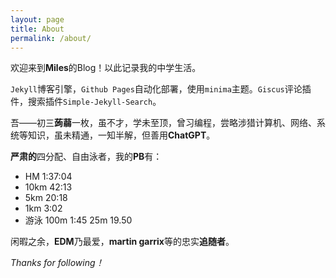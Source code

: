 ```yaml
---
layout: page
title: About
permalink: /about/
---
```

欢迎来到**Miles**的Blog！以此记录我的中学生活。

`Jekyll`博客引擎，`Github Pages`自动化部署，使用`minima`主题。`Giscus`评论插件，搜索插件`Simple-Jekyll-Search`。

吾——初三**蒟蒻**一枚，虽不才，学未至顶，曾习编程，尝略涉猎计算机、网络、系统等知识，虽未精通，一知半解，但善用**ChatGPT**。

**严肃的**四分配、自由泳者，我的**PB**有：

- HM 1:37:04
- 10km 42:13
- 5km 20:18
- 1km 3:02
- 游泳 100m 1:45 25m 19.50

闲暇之余，**EDM**乃最爱，**martin garrix**等的忠实**追随者**。

*Thanks for following！*
